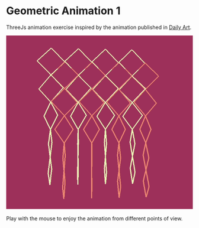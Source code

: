 # Geometric Animation 1

ThreeJs animation exercise inspired by the animation published in [Daily Art](https://sasj.tumblr.com/post/149143659365/geometric-animations-160818).

![geomtric animation 1](https://github.com/ivaneffable/geometric-animation-1/blob/master/geometric-animation-1.gif)

Play with the mouse to enjoy the animation from different points of view.

